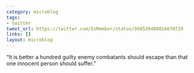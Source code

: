 ```yaml
---
category: microblog
tags:
- twitter
tweet_url: https://twitter.com/ExMember/status/958539480016670720
links: []
layout: microblog
---
```

“It is better a hundred guilty enemy combatants should escape than that one innocent person should suffer.”

